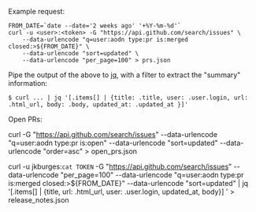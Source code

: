Example request:

```
FROM_DATE=`date --date='2 weeks ago' '+%Y-%m-%d'`
curl -u <user>:<token> -G "https://api.github.com/search/issues" \
    --data-urlencode "q=user:aodn type:pr is:merged closed:>${FROM_DATE}" \
    --data-urlencode "sort=updated" \
    --data-urlencode "per_page=100" > prs.json

```


Pipe the output of the above to [jq](https://stedolan.github.io/jq), with a filter to extract the "summary" information:

```
$ curl ... | jq '[.items[] | {title: .title, user: .user.login, url: .html_url, body: .body, updated_at: .updated_at }]'
```

Open PRs:

curl -G "https://api.github.com/search/issues"        --data-urlencode "q=user:aodn type:pr is:open" --data-urlencode "sort=updated" --data-urlencode "order=asc" > open_prs.json



curl -u jkburges:`cat TOKEN` -G "https://api.github.com/search/issues" --data-urlencode "per_page=100"        --data-urlencode "q=user:aodn type:pr is:merged closed:>${FROM_DATE}" --data-urlencode "sort=updated" | jq '[.items[] | {title, url: .html_url, user: .user.login, updated_at, body}] ' > release_notes.json
